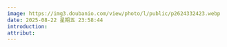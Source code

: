 ```yaml
---
image: https://img3.doubanio.com/view/photo/l/public/p2624332423.webp
date: 2025-08-22 星期五 23:58:44
introduction:
attribut:
---
```

